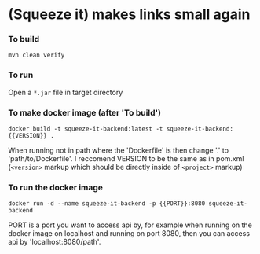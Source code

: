 # (Squeeze it) makes links small again

### To build
```shell
mvn clean verify
```

### To run
Open a `*.jar` file in target directory


### To make docker image (after 'To build')
```shell
docker build -t squeeze-it-backend:latest -t squeeze-it-backend:{{VERSION}} .
```
When running not in path where the 'Dockerfile' is then change '.' to 'path/to/Dockerfile'.
I reccomend VERSION to be the same as in pom.xml (`<version>` markup which should be directly inside of `<project>` markup)


### To run the docker image
```shell
docker run -d --name squeeze-it-backend -p {{PORT}}:8080 squeeze-it-backend
```
PORT is a port you want to access api by, for example when running on the docker image on localhost and running on port 8080, then you can access api by 'localhost:8080/path'.

